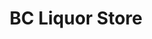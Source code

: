 ---
title: "BC Liquor Store"
url: /vancouver/bc-liquor-store-west-hastings-street/
shop: alcohol
---